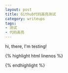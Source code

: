 ```yaml
---
layout: post
title: Github代码高亮测试
category: writeups
tags:
- 测试
- 代码高亮
---
```

hi, there, I'm testing!

{% highlight html linenos %}
<body>
<div></div>
</body>
{% endhighlight %}
